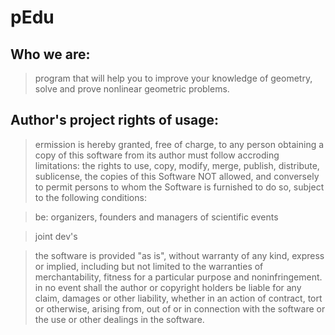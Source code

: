 # pEdu
## Who we are:
>  program that will help you to improve your knowledge of geometry, solve and prove nonlinear geometric problems.

## Author's project rights of usage:

>  ermission is hereby granted, free of charge, to any person obtaining a copy
   of this software from its author must follow
   accroding limitations: the rights
   to use, copy, modify, merge, publish, distribute, sublicense, the
   copies of this Software
   NOT allowed, and conversely to permit persons to whom the Software is
   furnished to do so, subject to the following conditions:
   
>  be: organizers, founders and managers of scientific events

>  joint dev's 

>  the software is provided "as is", without warranty of any kind, express or
   implied, including but not limited to the warranties of merchantability,
   fitness for a particular purpose and noninfringement. in no event shall the
   author or copyright holders be liable for any claim, damages or other
   liability, whether in an action of contract, tort or otherwise, arising from,
   out of or in connection with the software or the use or other dealings in the
   software.
